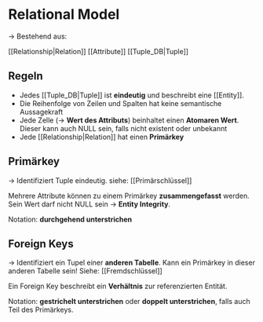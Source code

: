 # Relational Model

-> Bestehend aus:

[[Relationship|Relation]]
[[Attribute]]
[[Tuple_DB|Tuple]]


## Regeln

* Jedes [[Tuple_DB|Tuple]] ist **eindeutig** und beschreibt eine [[Entity]].
* Die Reihenfolge von Zeilen und Spalten hat keine semantische Aussagekraft
* Jede Zelle (-> **Wert des Attributs**) beinhaltet einen **Atomaren Wert**. Dieser kann auch NULL sein, falls nicht existent oder unbekannt
* Jede [[Relationship|Relation]] hat einen **Primärkey**


## Primärkey

-> Identifiziert Tuple eindeutig. siehe: [[Primärschlüssel]]

Mehrere Attribute können zu einem Primärkey **zusammengefasst** werden. Sein Wert darf nicht NULL sein -> **Entity Integrity**. 

Notation: **durchgehend unterstrichen**


## Foreign Keys

-> Identifiziert ein Tupel einer **anderen Tabelle**. Kann ein Primärkey in dieser anderen Tabelle sein! Siehe: [[Fremdschlüssel]]

Ein Foreign Key beschreibt ein **Verhältnis** zur referenzierten Entität.

Notation: **gestrichelt unterstrichen** oder **doppelt unterstrichen**, falls auch Teil des Primärkeys.



